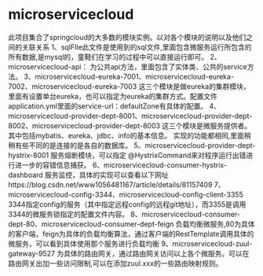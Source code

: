 # microservicecloud
此项目集合了springcloud的大多数的模块实例。以对各个模块的说明以及他们之间的关联关系
1、sqlFIle此文件是使用到的sql文件,里面包含微服务运行所包含的所有数据,是mysql的，童鞋们在学习的过程中可以直接运行即可。
2、microservicecloud-api：
  为公共api方法，里面包含了实体类、公共的service方法。
3、microservicecloud-eureka-7001、microservicecloud-eureka-7002、microservicecloud-eureka-7003
  这三个模块是做eureka的集群模块，里面有设置单台eureka，也可以指定为eureka的集群方式。配置文件application.yml里面的service-url：defaultZone有具体的配置。
4、microservicecloud-provider-dept-8001、microservicecloud-provider-dept-8002、microservicecloud-provider-dept-8003
  这三个模块是微服务提供者。其中包括mybatis、eureka、jdbc、info的基本信息。 实现的功能都相同,里面稍稍有些不同的是连接的是各自的数据库。
5、microservicecloud-provider-dept-hystrix-8001
  服务熔断模块，可以指定 @HystrixCommand来对程序运行出错进行进一步的容错信息捕获。
6、microservicecloud-consumer-hystrix-dashboard
  服务监控，具体的实现可以查看以下网址https://blog.csdn.net/www1056481167/article/details/81157409
7、microservicecloud-config-3344、microservicecloud-config-client-3355
  3344指定config的服务（其中指定远程config的远程git地址），而3355是调用3344的微服务锁指定的配置文件内容。
8、microservicecloud-consumer-dept-80、microservicecloud-consumer-dept-feign
  负载均衡微服务,80为具体的客户端，feign为具体的负载均衡算法，通过客户端的RestTemplate调用具体的微服务，可以看到具体使用那个服务进行负载均衡
9、microservicecloud-zuul-gateway-9527
  为具体的路由网关，通过路由网关访问以上各个微服务。可以在路由网关出加一些访问限制,可以在添加zuul.xxx的一些路由映射规则。
